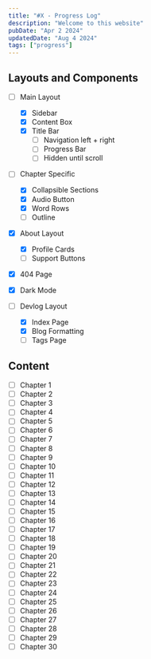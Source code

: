 ```yaml
---
title: "#X - Progress Log"
description: "Welcome to this website"
pubDate: "Apr 2 2024"
updatedDate: "Aug 4 2024"
tags: ["progress"]
---
```


## Layouts and Components

-   [ ] Main Layout
    -   [x] Sidebar
    -   [x] Content Box
    -   [x] Title Bar
        -   [ ] Navigation left + right
        -   [ ] Progress Bar
        -   [ ] Hidden until scroll
-   [ ] Chapter Specific
    -   [x] Collapsible Sections
    -   [x] Audio Button
    -   [x] Word Rows
    -   [ ] Outline
-   [x] About Layout
    -   [x] Profile Cards
    -   [ ] Support Buttons
-   [x] 404 Page
-   [x] Dark Mode

-   [ ] Devlog Layout
    -   [x] Index Page
    -   [x] Blog Formatting
    -   [ ] Tags Page

## Content

-   [ ] Chapter 1
-   [ ] Chapter 2
-   [ ] Chapter 3
-   [ ] Chapter 4
-   [ ] Chapter 5
-   [ ] Chapter 6
-   [ ] Chapter 7
-   [ ] Chapter 8
-   [ ] Chapter 9
-   [ ] Chapter 10
-   [ ] Chapter 11
-   [ ] Chapter 12
-   [ ] Chapter 13
-   [ ] Chapter 14
-   [ ] Chapter 15
-   [ ] Chapter 16
-   [ ] Chapter 17
-   [ ] Chapter 18
-   [ ] Chapter 19
-   [ ] Chapter 20
-   [ ] Chapter 21
-   [ ] Chapter 22
-   [ ] Chapter 23
-   [ ] Chapter 24
-   [ ] Chapter 25
-   [ ] Chapter 26
-   [ ] Chapter 27
-   [ ] Chapter 28
-   [ ] Chapter 29
-   [ ] Chapter 30
